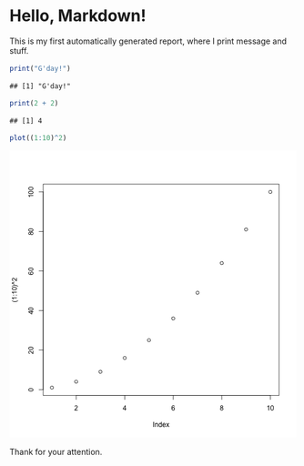 # Hello, Markdown!

This is my first automatically generated report, 
where I print message and stuff.


```r
print("G'day!")
```

```
## [1] "G'day!"
```

```r
print(2 + 2)
```

```
## [1] 4
```

```r
plot((1:10)^2)
```

![plot of chunk unnamed-chunk-1](figure/unnamed-chunk-1-1.png)

Thank for your attention.
